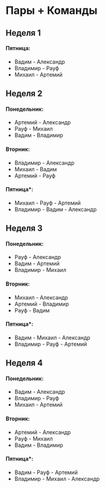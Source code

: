 # Пары + Команды

## Неделя 1

#### Пятница:
- Вадим - Александр
- Владимир - Рауф
- Михаил - Артемий


## Неделя 2

#### Понедельник:
- Артемий - Александр
- Рауф - Михаил
- Вадим - Владимир

#### Вторник:
- Владимир - Александр
- Михаил - Вадим
- Артемий - Рауф

#### Пятница*:
- Михаил - Рауф - Артемий
- Владимир - Вадим - Александр

## Неделя 3

#### Понедельник:
- Рауф - Александр
- Вадим - Артемий
- Владимир - Михаил

#### Вторник:
- Михаил - Александр
- Артемий - Владимир
- Рауф - Вадим

#### Пятница*:
- Вадим - Михаил - Александр
- Владимир - Рауф - Артемий 


## Неделя 4

#### Понедельник:
- Вадим - Александр
- Владимир - Рауф
- Михаил - Артемий

#### Вторник:
- Артемий - Александр
- Рауф - Михаил
- Вадим - Владимир

#### Пятница*:
- Вадим - Рауф - Артемий
- Владимир - Михаил - Александр
